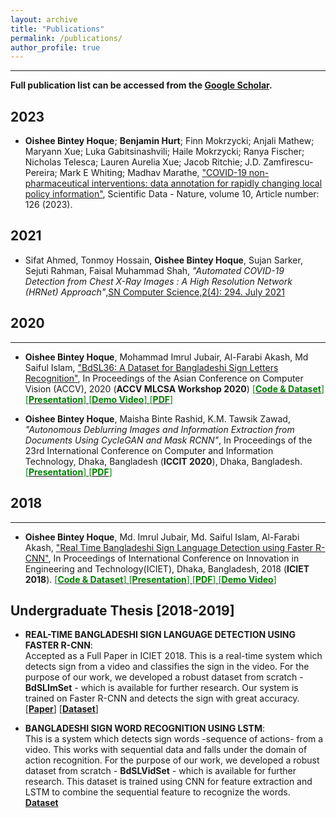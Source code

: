 ```yaml
---
layout: archive
title: "Publications"
permalink: /publications/
author_profile: true
---
```


---

**Full publication list can be accessed from the [Google Scholar](https://scholar.google.com/citations?hl=en&authuser=3&user=Xyu3_yUAAAAJ).**

## 2023

- **Oishee Bintey Hoque**; **Benjamin Hurt**; Finn Mokrzycki; Anjali Mathew; Maryann Xue; Luka Gabitsinashvili; Haile Mokrzycki; Ranya Fischer; Nicholas Telesca; Lauren Aurelia Xue; Jacob Ritchie; J.D. Zamfirescu-Pereira; Mark E Whiting; Madhav Marathe, ["COVID-19 non-pharmaceutical interventions: data annotation for rapidly changing local policy information"](https://www.nature.com/articles/s41597-023-01979-6), Scientific Data - Nature, volume 10, Article number: 126 (2023).

## 2021

- Sifat Ahmed, Tonmoy Hossain, **Oishee Bintey Hoque**, Sujan Sarker, Sejuti Rahman, Faisal Muhammad
  Shah, _"Automated COVID-19 Detection from Chest X-Ray Images : A High Resolution Network (HRNet) Approach"_,[SN Computer Science,2(4): 294. July 2021](https://link.springer.com/article/10.1007/s42979-021-00690-w)

## 2020

---

- **Oishee Bintey Hoque**, Mohammad Imrul Jubair, Al-Farabi Akash, Md Saiful Islam, ["BdSL36: A Dataset for Bangladeshi Sign Letters Recognition"](https://openaccess.thecvf.com/content/ACCV2020W/MLCSA/html/Hoque_BdSL36_A_Dataset_for_Bangladeshi_Sign_Letters_Recognition_ACCVW_2020_paper.html), In Proceedings of the Asian Conference on Computer Vision (ACCV), 2020 (**ACCV MLCSA Workshop 2020**) [<span style ="color:Green"> [**Code & Dataset**] </span>](https://rb.gy/mm3yjg) [<span style ="color:Green"> [**Presentation**] </span>](https://oishee-hoque.github.io/files/ACCV2020/ACCV_Presentation.pdf) [<span style ="color:Green"> [**Demo Video**] </span>](https://youtu.be/lSYgBMn2Tlg) [<span style ="color:Green"> [**PDF**] </span>](https://oishee-hoque.github.io/files/ACCV2020/ACCV.pdf)

- **Oishee Bintey Hoque**, Maisha Binte Rashid, K.M. Tawsik Zawad, _"Autonomous Deblurring Images
  and Information Extraction from Documents Using CycleGAN and Mask RCNN"_, In Proceedings of the 23rd International Conference on Computer and Information Technology, Dhaka, Bangladesh (**ICCIT 2020**), Dhaka, Bangladesh.[<span style ="color:Green"> [**Presentation**] </span>](https://oishee-hoque.github.io/files/ICCIT_2020_presentation.pdf) [<span style ="color:Green"> [**PDF**] </span>](https://oishee-hoque.github.io/files/ICCIT_2020.pdf)

## 2018

---

- **Oishee Bintey Hoque**, Md. Imrul Jubair, Md. Saiful Islam, Al-Farabi Akash, ["Real Time Bangladeshi Sign Language Detection using Faster R-CNN"](https://ieeexplore.ieee.org/document/8660780), In Proceedings of International Conference on Innovation in Engineering and Technology(ICIET), Dhaka, Bangladesh, 2018 (**ICIET 2018**). [<span style ="color:Green"> [**Code & Dataset**] </span>](https://github.com/imruljubair/bdslimset)[<span style ="color:Green"> [**Presentation**] </span>](https://oishee-hoque.github.io/files/ICIET2018_presentation.pdf) [<span style ="color:Green"> [**PDF**] </span>](https://oishee-hoque.github.io/files/ICIET2018.pdf) [<span style ="color:Green"> [**Demo Video**] </span>](https://youtu.be/OU8IFpR0_sU)

## Undergraduate Thesis [2018-2019]

- **REAL-TIME BANGLADESHI SIGN LANGUAGE DETECTION USING FASTER R-CNN**:
  <br>
  Accepted as a Full Paper in ICIET 2018.
  This is a real-time system which detects sign from a video and classifies the sign in the video. For the purpose of our work, we developed a robust dataset from scratch - **BdSLImSet** - which is available for further research. Our system is trained on Faster R-CNN and detects the sign with great accuracy. [[**Paper**]](https://arxiv.org/abs/1811.12813) [[**Dataset**]](https://github.com/imruljubair/BdSLImset)

- **BANGLADESHI SIGN WORD RECOGNITION USING LSTM**:
  <br>
  This is a system which detects sign words -sequence of actions- from a video. This works with sequential data and falls under the domain of action recognition. For the purpose of our work, we developed a robust dataset from scratch - **BdSLVidSet** - which is available for further research. This dataset is trained using CNN for feature extraction and LSTM to combine the sequential feature to recognize the words. [**Dataset**](https://github.com/anno23/Dataset2)
